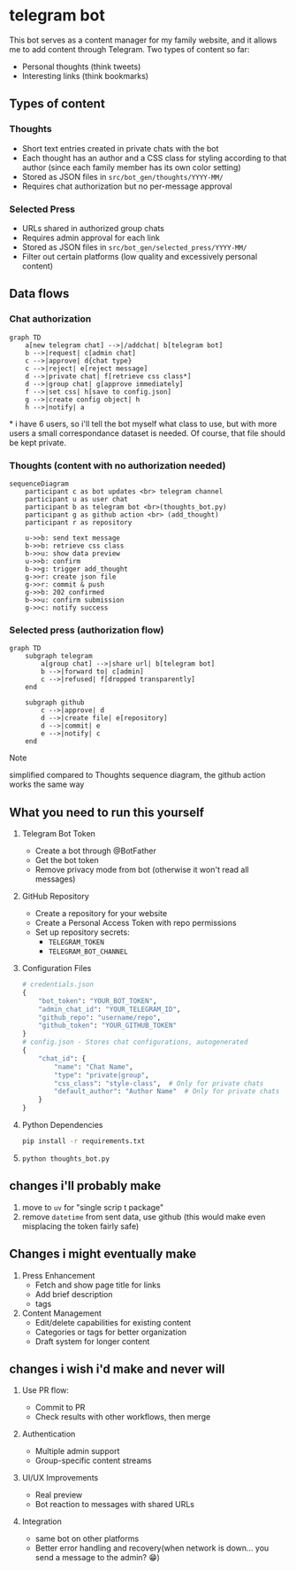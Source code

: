 # telegram bot

This bot serves as a content manager for my family website, and it allows me to add content through Telegram. Two types of content so far:
- Personal thoughts (think tweets)
- Interesting links (think bookmarks)

## Types of content

### Thoughts
- Short text entries created in private chats with the bot
- Each thought has an author and a CSS class for styling according to that author (since each family member has its own color setting)
- Stored as JSON files in `src/bot_gen/thoughts/YYYY-MM/`
- Requires chat authorization but no per-message approval

### Selected Press
- URLs shared in authorized group chats
- Requires admin approval for each link
- Stored as JSON files in `src/bot_gen/selected_press/YYYY-MM/`
- Filter out certain platforms (low quality and excessively personal content)

## Data flows

### Chat authorization

```mermaid
graph TD
    a[new telegram chat] -->|/addchat| b[telegram bot]
    b -->|request| c[admin chat]
    c -->|approve| d{chat type}
    c -->|reject| e[reject message]
    d -->|private chat| f[retrieve css class*]
    d -->|group chat| g[approve immediately]
    f -->|set css| h[save to config.json]
    g -->|create config object| h
    h -->|notify| a
```

\* i have 6 users, so i'll tell the bot myself what class to use, but with more users a small correspondance dataset is needed. Of course, that file should be kept private.

### Thoughts (content with no authorization needed)

```mermaid
sequenceDiagram
    participant c as bot updates <br> telegram channel
    participant u as user chat
    participant b as telegram bot <br>(thoughts_bot.py)
    participant g as github action <br> (add_thought)
    participant r as repository
    
    u->>b: send text message
    b->>b: retrieve css class
    b->>u: show data preview
    u->>b: confirm
    b->>g: trigger add_thought
    g->>r: create json file
    g->>r: commit & push
    g->>b: 202 confirmed
    b->>u: confirm submission
    g->>c: notify success
```

### Selected press (authorization flow)

```mermaid
graph TD
    subgraph telegram
        a[group chat] -->|share url| b[telegram bot]
        b -->|forward to| c[admin]
        c -->|refused| f[dropped transparently]
    end
    
    subgraph github
        c -->|approve| d
        d -->|create file| e[repository]
        d -->|commit| e
        e -->|notify| c
    end
```
> [!NOTE]
> simplified compared to Thoughts sequence diagram, the github action works the same way

## What you need to run this yourself

1. Telegram Bot Token
   - Create a bot through @BotFather
   - Get the bot token
   - Remove privacy mode from bot (otherwise it won't read all messages)

2. GitHub Repository
   - Create a repository for your website
   - Create a Personal Access Token with repo permissions
   - Set up repository secrets:
     - `TELEGRAM_TOKEN`
     - `TELEGRAM_BOT_CHANNEL`

3. Configuration Files
   ```python
   # credentials.json
   {
       "bot_token": "YOUR_BOT_TOKEN",
       "admin_chat_id": "YOUR_TELEGRAM_ID",
       "github_repo": "username/repo",
       "github_token": "YOUR_GITHUB_TOKEN"
   }
   # config.json - Stores chat configurations, autogenerated
   {
       "chat_id": {
           "name": "Chat Name",
           "type": "private|group",
           "css_class": "style-class",  # Only for private chats
           "default_author": "Author Name"  # Only for private chats
       }
   }
   ```

4. Python Dependencies
   ```bash
   pip install -r requirements.txt
   ```
5. `python thoughts_bot.py`

## changes i'll probably make
1. move to `uv` for "single scrip t package"
2. remove `datetime` from sent data, use github (this would make even misplacing the token fairly safe)


## Changes i might eventually make
1. Press Enhancement
   - Fetch and show page title for links
   - Add brief description
   - tags
2. Content Management
   - Edit/delete capabilities for existing content
   - Categories or tags for better organization
   - Draft system for longer content

## changes i wish i'd make and never will

1. Use PR flow:
    - Commit to PR
    - Check results with other workflows, then merge

1. Authentication
   - Multiple admin support
   - Group-specific content streams

1. UI/UX Improvements
   - Real preview
   - Bot reaction to messages with shared URLs

1. Integration
   - same bot on other platforms
   - Better error handling and recovery(when network is down... you send a message to the admin? :grin:)